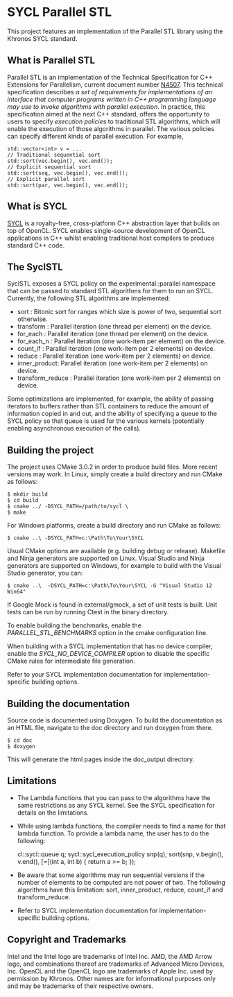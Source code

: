 SYCL Parallel STL
==============================

This project features an implementation of the Parallel STL library
using the Khronos SYCL standard.

What is Parallel STL
-----------------------

Parallel STL is an implementation of the Technical Specification for C++
Extensions for Parallelism, current document number
[N4507](http://www.open-std.org/jtc1/sc22/wg21/docs/papers/2015/n4507.pdf).
This technical specification describes _a set of requirements for
implementations of an interface that computer programs written in
C++ programming language may use to invoke algorithms with parallel
execution_.
In practice, this specification aimed at the next C++ standard,
offers the opportunity to users to specify _execution policies_ to
traditional STL algorithms, which will enable the execution of
those algorithms in parallel.
The various policies can specify different kinds of parallel execution.
For example,

    std::vector<int> v = ...
    // Traditional sequential sort
    std::sort(vec.begin(), vec.end());
    // Explicit sequential sort
    std::sort(seq, vec.begin(), vec.end());
    // Explicit parallel sort
    std::sort(par, vec.begin(), vec.end());


What is SYCL
----------------------

[SYCL](https://www.khronos.org/opencl/sycl) is a royalty-free,
cross-platform C++ abstraction layer that builds on top of OpenCL.
SYCL enables single-source development of OpenCL applications in C++ whilst
enabling traditional host compilers to produce standard C++ code.

The SyclSTL
---------------------

SyclSTL exposes a SYCL policy on the experimental::parallel namespace
that can be passed to standard STL algorithms for them to run on SYCL.
Currently, the following STL algorithms are implemented:

* sort : Bitonic sort for ranges which size is power of two, sequential sort
otherwise.
* transform : Parallel iteration (one thread per element) on the device.
* for\_each  : Parallel iteration (one thread per element) on the device.
* for\_each\_n : Parallel iteration (one work-item per element) on the device.
* count\_if : Parallel iteration (one work-item per 2 elements) on device.
* reduce : Parallel iteration (one work-item per 2 elements) on device.
* inner\_product: Parallel iteration (one work-item per 2 elements) on device.
* transform\_reduce : Parallel iteration (one work-item per 2 elements) on device.

Some optimizations are implemented, for example, the ability of passing
iterators to buffers rather than STL containers to reduce the amount of
information copied in and out, and the ability of specifying a queue
to the SYCL policy so that queue is used for the various kernels (potentially
enabling asynchronous execution of the calls).

Building the project
----------------------


The project uses CMake 3.0.2 in order to produce build files. 
More recent versions may work. 
In Linux, simply create a build directory and run CMake as follows:

    $ mkdir build
    $ cd build
    $ cmake ../ -DSYCL_PATH=/path/to/sycl \
    $ make

For Windows platforms, create a build directory and run CMake as follows:

    $ cmake ..\ -DSYCL_PATH=c:\Path\To\Your\SYCL

Usual CMake options are available (e.g. building debug or release). 
Makefile and Ninja generators are supported on Linux.
Visual Studio and Ninja generators are supported on Windows, for example
to build with the Visual Studio generator, you can:

    $ cmake ..\  -DSYCL_PATH=c:\Path\To\Your\SYCL -G "Visual Studio 12 Win64"

If Google Mock is found in external/gmock, a set of unit tests is built.
Unit tests can be run by running Ctest in the binary directory.

To enable building the benchmarks, enable the *PARALLEL_STL_BENCHMARKS* option
in the cmake configuration line.

When building with a SYCL implementation that has no device compiler,
enable the *SYCL_NO_DEVICE_COMPILER* option to disable the specific 
CMake rules for intermediate file generation.

Refer to your SYCL implementation documentation for 
implementation-specific building options.

Building the documentation
----------------------------

Source code is documented using Doxygen.
To build the documentation as an HTML file, navigate to the doc
directory and run doxygen from there.

    $ cd doc
    $ doxygen

This will generate the html pages inside the doc\_output directory.

Limitations
------------

* The Lambda functions that you can pass to the algorithms have the same
restrictions as any SYCL kernel. See the SYCL specification for details
on the limitations.

* While using lambda functions, the compiler needs to find a name for that lambda
function. To provide a lambda name, the user has to do the following:

    cl::sycl::queue q;
    sycl::sycl_execution_policy<class SortAlgorithm3> snp(q);
    sort(snp, v.begin(), v.end(), [=](int a, int b) { return a >= b; });

* Be aware that some algorithms may run sequential versions if the number of
elements to be computed are not power of two. The following algorithms have
this limitation: sort, inner_product, reduce, count_if and transform_reduce.

* Refer to SYCL implementation documentation for implementation-specific 
building options.

Copyright and Trademarks
------------------------

Intel and the Intel logo are trademarks of Intel Inc. AMD, the AMD Arrow
logo, and combinations thereof are trademarks of Advanced Micro Devices, Inc.
OpenCL and the OpenCL logo are trademarks of Apple Inc. used by permission by
Khronos. Other names are for informational purposes only and may be trademarks
of their respective owners.
